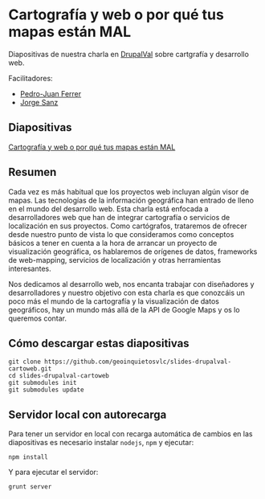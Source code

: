 Cartografía y web o por qué tus mapas están MAL
================================================

Diapositivas de nuestra charla en [DrupalVal](http://groups.drupal.org/comunidad-valenciana)
sobre cartgrafía y desarrollo web.

Facilitadores:

- [Pedro-Juan Ferrer](http://twitter.com/vehrka)
- [Jorge Sanz](http://twitter.com/xurxosanz)

## Diapositivas

[Cartografía y web o por qué tus mapas están MAL](http://kcy.me/w5b5)

## Resumen

Cada vez es más habitual que los proyectos web incluyan algún visor de mapas.
Las tecnologías de la información geográfica han entrado de lleno en el mundo
del desarrollo web. Esta charla está enfocada a desarrolladores web que han de
integrar cartografía o servicios de localización en sus proyectos. Como
cartógrafos, trataremos de ofrecer desde nuestro punto de vista lo que
consideramos como conceptos básicos a tener en cuenta a la hora de arrancar un
proyecto de visualización geográfica, os hablaremos de orígenes de datos,
frameworks de web-mapping, servicios de localización y otras herramientas
interesantes.

Nos dedicamos al desarrollo web, nos encanta trabajar con diseñadores y
desarrolladores y nuestro objetivo con esta charla es que conozcáis un poco
más el mundo de la cartografía y la visualización de datos geográficos, hay un
mundo más allá de la API de Google Maps y os lo queremos contar.

## Cómo descargar estas diapositivas

```
git clone https://github.com/geoinquietosvlc/slides-drupalval-cartoweb.git
cd slides-drupalval-cartoweb
git submodules init
git submodules update
```

## Servidor local con autorecarga

Para tener un servidor en local con recarga automática de cambios en las diapositivas
es necesario instalar ``nodejs``, ``npm`` y ejecutar:

```
npm install
```

Y para ejecutar el servidor:


```
grunt server
```